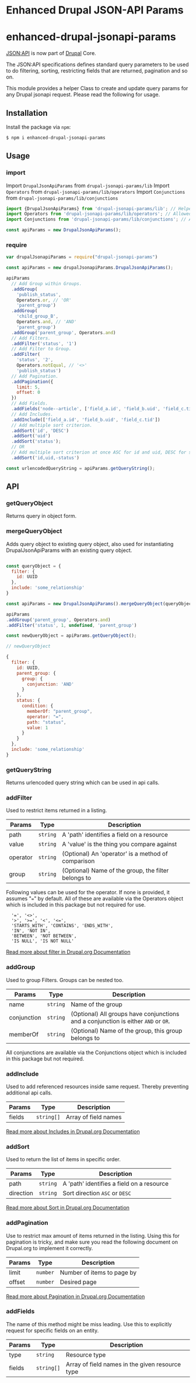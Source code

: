 # Enhanced Drupal JSON-API Params

enhanced-drupal-jsonapi-params
===========

[JSON:API](https://jsonapi.org/) is now part of [Drupal](https://www.drupal.org/) Core.

The JSON:API specifications defines standard query parameters to be used to do filtering, sorting, restricting fields that are returned, pagination and so on.

This module provides a helper Class to create and update query params for any Drupal jsonapi request. Please read the following for usage.

## Installation

Install the package via `npm`:

```sh
$ npm i enhanced-drupal-jsonapi-params
```

## Usage

### import

Import `DrupalJsonApiParams` from `drupal-jsonapi-params/lib`
Import `Operators` from `drupal-jsonapi-params/lib/operators`
Import `Conjunctions` from `drupal-jsonapi-params/lib/conjunctions`
```js
import {DrupalJsonApiParams} from 'drupal-jsonapi-params/lib'; // Helper class
import Operators from 'drupal-jsonapi-params/lib/operators'; // Allowed Drupal JSONAPI Operators
import Conjunctions from 'drupal-jsonapi-params/lib/conjunctions'; // Allowed Drupal JSONAPI Conjunctions

const apiParams = new DrupalJsonApiParams();
```

### require

```js
var drupalJsonapiParams = require("drupal-jsonapi-params")

const apiParams = new drupalJsonapiParams.DrupalJsonApiParams();
```

```js
apiParams
  // Add Group within Groups.
  .addGroup(
    'publish_status',
    Operators.or, // 'OR'
    'parent_group')
  .addGroup(
    'child_group_B',
    Operators.and, // 'AND'
    'parent_group')
  .addGroup('parent_group', Operators.and)
  // Add Filters.
  .addFilter('status', '1')
  // Add Filter to Group.
  .addFilter(
    'status', '2',
    Operators.notEqual, // '<>'
    'publish_status')
  // Add Pagination.
  .addPagination({
    limit: 5,
    offset: 0
  })
  // Add Fields.
  .addFields('node--article', ['field_a.id', 'field_b.uid', 'field_c.tid'])
  // Add Includes.
  .addInclude(['field_a.id', 'field_b.uid', 'field_c.tid'])
  // Add multiple sort criterion.
  .addSort('id', 'DESC')
  .addSort('uid')
  .addSort('status');
  // OR
  // Add multiple sort criterion at once ASC for id and uid, DESC for status
  .addSort('id,uid,-status')

const urlencodedQueryString = apiParams.getQueryString();

```

## API

### getQueryObject

Returns query in object form.

### mergeQueryObject

Adds query object to existing query object, also used for instantiating DrupalJsonApiParams with an existing query object.
```js

const queryObject = {
  filter: {
    id: UUID
  },
  include: 'some_relationship'
}

const apiParams = new DrupalJsonApiParams().mergeQueryObject(queryObject);

apiParams
.addGroup('parent_group', Operators.and)
.addFilter('status', 1, undefined, 'parent_group')

const newQueryObject = apiParams.getQueryObject();

// newQueryObject

{
  filter: {
    id: UUID,
    parent_group: {
      group: {
        conjunction: 'AND'
      }
    },
    status: {
      condition: {
        memberOf: "parent_group",
        operator: "=",
        path: "status",
        value: 1
      }
    }
  },
  include: 'some_relationship'
}

```

### getQueryString

Returns urlencoded query string which can be used in api calls.

### addFilter

Used to restrict items returned in a listing.

| Params | Type | Description |
| ---   | ---  | ---         |
| path     | `string` | A 'path' identifies a field on a resource
| value    | `string` | A 'value' is the thing you compare against
| operator | `string` | (Optional) An 'operator' is a method of comparison
| group    | `string` | (Optional) Name of the group, the filter belongs to


Following values can be used for the operator. If none is provided, it assumes "`=`" by default. All of these are available via the Operators object which is included in this package but not required for use.

```
  '=', '<>',
  '>', '>=', '<', '<=',
  'STARTS_WITH', 'CONTAINS', 'ENDS_WITH',
  'IN', 'NOT IN',
  'BETWEEN', 'NOT BETWEEN',
  'IS NULL', 'IS NOT NULL'
```

[Read more about filter in Drupal.org Documentation](https://www.drupal.org/docs/8/core/modules/jsonapi-module/filtering)

### addGroup

Used to group Filters. Groups can be nested too.

|Params | Type | Description |
| ---   | ---  | ---         |
| name        | `string` | Name of the group
| conjunction | `string` | (Optional) All groups have conjunctions and a conjunction is either `AND` or `OR`.
| memberOf    | `string` | (Optional) Name of the group, this group belongs to

All conjunctions are available via the Conjunctions object which is included in this package but not required.

### addInclude

Used to add referenced resources inside same request. Thereby preventing additional api calls.

|Params | Type | Description |
| ---   | ---  | ---         |
| fields | `string[]` | Array of field names

[Read more about Includes in Drupal.org Documentation](https://www.drupal.org/docs/8/modules/jsonapi/includes)

### addSort

Used to return the list of items in specific order.

|Params | Type | Description |
| ---   | ---  | ---         |
| path      | `string` | A 'path' identifies a field on a resource
| direction | `string` | Sort direction `ASC` or `DESC`

[Read more about Sort in Drupal.org Documentation](https://www.drupal.org/docs/8/modules/jsonapi/sorting)

### addPagination

Use to restrict max amount of items returned in the listing. Using this for pagination is tricky, and make sure you read the following document on Drupal.org to implement it correctly.

|Params | Type | Description |
| ---   | ---  | ---         |
| limit | `number` | Number of items to page by |
| offset | `number` | Desired page |

[Read more about Pagination in Drupal.org Documentation](https://www.drupal.org/docs/8/core/modules/jsonapi-module/pagination)

### addFields

The name of this method might be miss leading. Use this to explicitly request for specific fields on an entity.

|Params | Type | Description |
| ---   | ---  | ---         |
| type   | `string`   | Resource type
| fields | ``string[]`` | Array of field names in the given resource type
